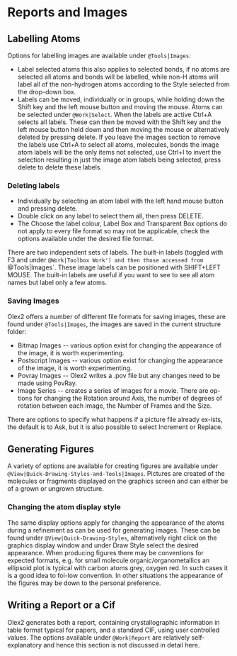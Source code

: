 # Reports and Images

## Labelling Atoms
Options for labelling images are available under `@Tools|Images`:

- Label selected atoms this also applies to selected bonds, if no atoms are selected all atoms and bonds will be labelled, while non-H atoms will label all of the non-hydrogen atoms according to the Style selected from the drop-down box. 
- Labels can be moved, individually or in groups, while holding down the Shift key and the left mouse button and moving the mouse.
Atoms can be selected under `@Work|Select`. When the labels are active Ctrl+A selects all labels. These can then be moved with the Shift key and the left mouse button held down and then moving the mouse or alternatively deleted by pressing delete. If you leave the images section to remove the labels use Ctrl+A to select all atoms, molecules, bonds the image atom labels will be the only items not selected, use Ctrl+I to invert the selection resulting in just the image atom labels being selected, press delete to delete these labels.

### Deleting labels

- Individually by selecting an atom label with the left hand mouse button and pressing delete.
- Double click on any label to select them all, then press DELETE.
- The Choose the label colour, Label Box and Transparent Box options do not apply to every file format so may not be applicable, check the options available under the desired file format. 

There are two independent sets of labels. The built-in labels (toggled with F3 and under `@Work|Toolbox Work') and then those accessed from `@Tools|Images`. These image labels can be positioned with SHIFT+LEFT MOUSE. The built-in labels are useful if you want to see to see all atom names but label only a few atoms.

### Saving Images
Olex2 offers a number of different file formats for saving images, these are found under `@Tools|Images`, the images are saved in the current structure folder:

- Bitmap Images -- various option exist for changing the appearance of the image, it is worth experimenting.
- Postscript Images -- various option exist for changing the appearance of the image, it is worth experimenting.
- Povray Images -- Olex2 writes a .pov file but any changes need to be made using PovRay.
- Image Series -- creates a series of images for a movie. There are op-tions for changing the Rotation around Axis, the number of degrees of rotation between each image, the Number of Frames and the Size.

There are options to specify what happens if a picture file already ex-ists, the default is to Ask, but it is also possible to select Increment or Replace.

## Generating Figures
A variety of options are available for creating figures are available under `@View|Quick-Drawing-Styles-and-Tools|Images`. Pictures are created of the molecules or fragments displayed on the graphics screen and can either be of a grown or ungrown structure.

### Changing the atom display style
The same display options apply for changing the appearance of the atoms during a refinement as can be used for generating images. These can be found under `@View|Quick-Drawing-Styles`, alternatively right click on the graphics display window and under Draw Style select the desired appearance. 
When producing figures there may be conventions for expected formats, e.g. for small molecule organic/organometallics an ellipsoid plot is typical with carbon atoms grey, oxygen red. In such cases it is a good idea to fol-low convention. In other situations the appearance of the figures may be down to the personal preference.

## Writing a Report or a Cif
Olex2 generates both a report, containing crystallographic information in table format typical for papers, and a standard CIF,  using user controlled values. The options available under `@Work|Report` are relatively self-explanatory and hence this section is not discussed in detail here.
